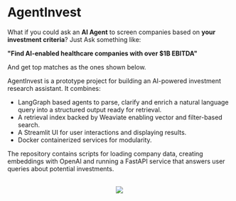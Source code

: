 # AgentInvest
What if you could ask an **AI Agent** to screen companies based on **your investment criteria**? Just Ask something like: 

**"Find AI-enabled healthcare companies with over $1B EBITDA"**

And get top matches as the ones shown below.

AgentInvest is a prototype project for building an AI-powered investment research assistant. 
It combines: 
- LangGraph based agents to parse, clarify and enrich a natural language query into a structured output ready for retrieval. 
- A retrieval index backed by Weaviate enabling vector and filter-based search.
- A Streamlit UI for user interactions and displaying results.
- Docker containerized services for modularity.

The repository contains scripts for loading company data, creating embeddings with OpenAI and running a FastAPI service that answers user queries about potential investments.
<BR>
<BR>

<p align="center">
  <img src="https://github.com/user-attachments/assets/d0fdb430-fdec-44d2-a80a-343665bd83e6" />
</p>

